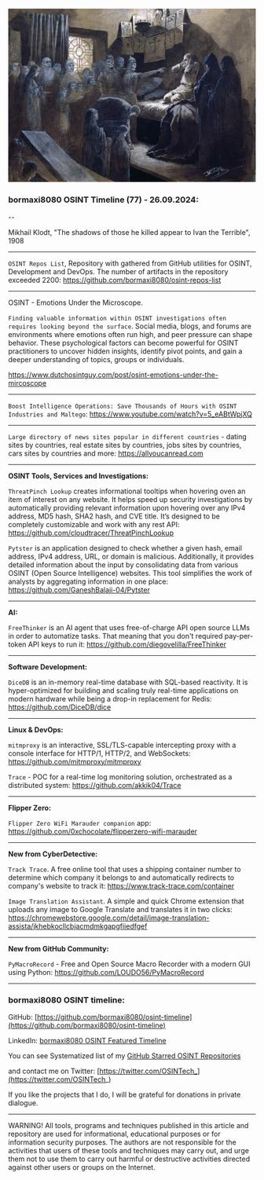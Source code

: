 ![alt text](img/78.jpg)

### bormaxi8080 OSINT Timeline (77) - 26.09.2024:

--

Mikhail Klodt, "The shadows of those he killed appear to Ivan the Terrible", 1908

----

```OSINT Repos List```, Repository with gathered from GitHub utilities for OSINT, Development and DevOps. The number of artifacts in the repository exceeded 2200: https://github.com/bormaxi8080/osint-repos-list

----

OSINT - Emotions Under the Microscope.

```Finding valuable information within OSINT investigations often requires looking beyond the surface```. Social media, blogs, and forums are environments where emotions often run high, and peer pressure can shape behavior. These psychological factors can become powerful for OSINT practitioners to uncover hidden insights, identify pivot points, and gain a deeper understanding of topics, groups or individuals.

https://www.dutchosintguy.com/post/osint-emotions-under-the-mircoscope

----

```Boost Intelligence Operations: Save Thousands of Hours with OSINT Industries and Maltego```: https://www.youtube.com/watch?v=5_eABtWpjXQ

----

```Large directory of news sites popular in different countries``` - dating sites by countries, real estate sites by countries, jobs sites by countries, cars sites by countries and more: https://allyoucanread.com

----

**OSINT Tools, Services and Investigations:**

```ThreatPinch Lookup``` creates informational tooltips when hovering oven an item of interest on any website. It helps speed up security investigations by automatically providing relevant information upon hovering over any IPv4 address, MD5 hash, SHA2 hash, and CVE title. It’s designed to be completely customizable and work with any rest API: https://github.com/cloudtracer/ThreatPinchLookup

```Pytster``` is an application designed to check whether a given hash, email address, IPv4 address, URL, or domain is malicious. Additionally, it provides detailed information about the input by consolidating data from various OSINT (Open Source Intelligence) websites. This tool simplifies the work of analysts by aggregating information in one place: https://github.com/GaneshBalaji-04/Pytster

----

**AI:**

```FreeThinker``` is an AI agent that uses free-of-charge API open source LLMs in order to automatize tasks. That meaning that you don't required pay-per-token API keys to run it: https://github.com/diegovelilla/FreeThinker

---

**Software Development:**

```DiceDB``` is an in-memory real-time database with SQL-based reactivity. It is hyper-optimized for building and scaling truly real-time applications on modern hardware while being a drop-in replacement for Redis: https://github.com/DiceDB/dice

----

**Linux & DevOps:**

```mitmproxy``` is an interactive, SSL/TLS-capable intercepting proxy with a console interface for HTTP/1, HTTP/2, and WebSockets: https://github.com/mitmproxy/mitmproxy

```Trace``` - POC for a real-time log monitoring solution, orchestrated as a distributed system: https://github.com/akkik04/Trace

----

**Flipper Zero:**

```Flipper Zero WiFi Marauder companion``` app: https://github.com/0xchocolate/flipperzero-wifi-marauder

----

**New from CyberDetective:**

```Track Trace```. A free online tool that uses a shipping container number to determine which company it belongs to and automatically redirects to company's website to track it: https://www.track-trace.com/container

```Image Translation Assistant```. A simple and quick Chrome extension that uploads any image to Google Translate and translates it in two clicks: https://chromewebstore.google.com/detail/image-translation-assista/jkhebkocllcbjacmdmkgapgfiiedfgef

----

**New from GitHub Community:**

```PyMacroRecord``` - Free and Open Source Macro Recorder with a modern GUI using Python: https://github.com/LOUDO56/PyMacroRecord

----
### bormaxi8080 OSINT timeline:

GitHub: [https://github.com/bormaxi8080/osint-timeline](https://github.com/bormaxi8080/osint-timeline)

LinkedIn: [bormaxi8080 OSINT Featured Timeline](https://www.linkedin.com/in/osintech/details/featured/)

You can see Systematized list of my [GitHub Starred OSINT Repositories](https://github.com/bormaxi8080/osint-repos-list)

and contact me on Twitter: [https://twitter.com/OSINTech_](https://twitter.com/OSINTech_)

If you like the projects that I do, I will be grateful for donations in private dialogue.

----

WARNING! All tools, programs and techniques published in this article and repository are used for informational, educational purposes or for information security purposes. The authors are not responsible for the activities that users of these tools and techniques may carry out, and urge them not to use them to carry out harmful or destructive activities directed against other users or groups on the Internet.

